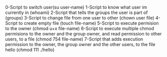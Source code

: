 0-Script to switch user(su user-name)
1-Script to know what user im currently in (whoami)
2-Script that tells the groups the user is part of (groups)
3-Script to change file from one user to other (chown user file)
4-Script to create empty file (touch file-name)
5-Script to execute permision to the owner (chmod u+x file-name)
6-Script to execute multiple chmod permisions to the owner and the group owner, and read permission to other users, to a file (chmod 754 file-name)
7-Script that adds execution permission to the owner, the group owner and the other users, to the file hello (chmod 111 ./hello)
